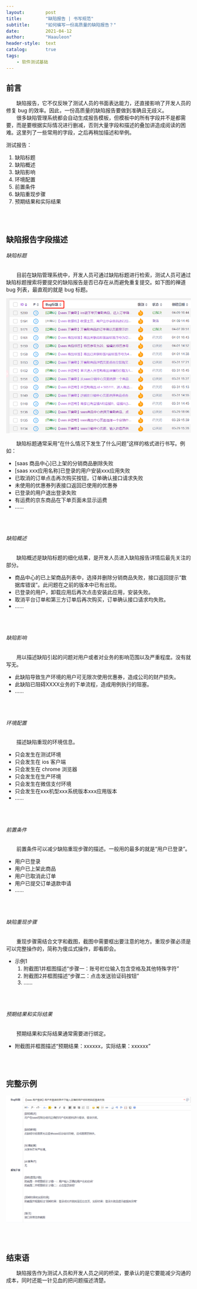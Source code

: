 ```yaml
---
layout:        post
title:         "缺陷报告 | 书写规范"
subtitle:      "如何编写一份高质量的缺陷报告？"
date:          2021-04-12
author:        "Haauleon"
header-style:  text
catalog:       true
tags:
    - 软件测试基础
---
```


## 前言
&emsp;&emsp;缺陷报告，它不仅反映了测试人员的书面表达能力，还直接影响了开发人员的修复 bug 的效率。因此，一份高质量的缺陷报告要做到准确且无歧义。        
&emsp;&emsp;很多缺陷管理系统都会自动生成报告模板，但模板中的所有字段并不是都需要，而是要根据实际情况进行删减，否则大量字段和描述的叠加讲造成阅读的困难。这里列了一些常用的字段，之后再稍加描述和举例。       

测试报告：
1. 缺陷标题   
2. 缺陷概述    
3. 缺陷影响    
4. 环境配置    
5. 前置条件   
6. 缺陷重现步骤
7. 预期结果和实际结果

<br><br>

## 缺陷报告字段描述      

###### 缺陷标题
&emsp;&emsp;目前在缺陷管理系统中，开发人员可通过缺陷标题进行检索，测试人员可通过缺陷标题搜索将要提交的缺陷报告是否已存在从而避免重复提交。如下图的禅道 bug 列表，最直观的就是 bug 标题。      

![](\img\in-post\post-test-base\2021-04-12-bug-desc-1.png)       

&emsp;&emsp;缺陷标题通常采用“在什么情况下发生了什么问题”这样的格式进行书写。例如：        
* [saas 商品中心]已上架的分销商品删除失败    
* [saas xxx应用名称]已登录的用户安装xxx应用失败     
* 已取消的订单点击再次购买按钮，订单确认接口请求失败     
* 未使用的优惠券列表接口返回已使用的优惠券      
* 已登录的用户退出登录失败
* 有运费的京东商品在下单页面未显示运费   
* ......

<br><br>

###### 缺陷概述
&emsp;&emsp;缺陷概述是缺陷标题的细化结果，是开发人员进入缺陷报告详情后最先关注的部分。        
* 商品中心的已上架商品列表中，选择并删除分销商品失败，接口返回提示“数据库错误”。此问题在之前的版本中已有出现。      
* 已登录的用户，卸载应用后再次点击安装此应用，安装失败。       
* 取消平台订单和第三方订单后再次购买，订单确认接口请求均失败。         
* ......

<br><br>

###### 缺陷影响
&emsp;&emsp;用以描述缺陷引起的问题对用户或者对业务的影响范围以及严重程度。没有就写无。              
* 此缺陷导致生产环境的用户可无限次使用优惠券，造成公司的财产损失。            
* 此缺陷已阻碍XXXX业务的下单流程，造成用例执行的阻塞。           
* ......

<br><br>

###### 环境配置
&emsp;&emsp;描述缺陷重现的环境信息。      
* 只会发生在测试环境     
* 只会发生在 ios 客户端
* 只会发生在 chrome 浏览器    
* 只会发生在生产环境     
* 只会发生在微信支付环境      
* 只会发生在xxx机型xxx系统版本xxx应用版本
* ......

<br><br>

###### 前置条件
&emsp;&emsp;前置条件可以减少缺陷重现步骤的描述。一般用的最多的就是“用户已登录”。       
* 用户已登录   
* 用户已上架此商品     
* 用户已取消此订单     
* 用户已提交订单退款申请   
* ......

<br><br>

###### 缺陷重现步骤
&emsp;&emsp;重现步骤需结合文字和截图，截图中需要框出要注意的地方。重现步骤必须是可以完整操作的，简称为傻瓜式操作，即看即会。        
* 示例1  
    1. 附截图1并框图描述“步骤一：账号栏位输入包含空格及其他特殊字符”      
    2. 附截图2并框图描述“步骤二：点击发送验证码按钮”         
    3. ......

<br><br>

###### 预期结果和实际结果  
&emsp;&emsp;预期结果和实际结果通常需要进行绑定。        
* 附截图并框图描述“预期结果：xxxxxx，实际结果：xxxxxx”     

<br><br>

## 完整示例
![](\img\in-post\post-test-base\2021-04-12-bug-desc-2.png)       

<br><br>

## 结束语
&emsp;&emsp;缺陷报告作为测试人员和开发人员之间的桥梁，要承认的是它要能减少沟通的成本，同时还能一针见血的把问题描述清楚。